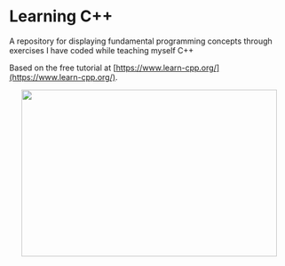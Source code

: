 # Learning C++

A repository for displaying fundamental programming concepts through exercises I have coded while teaching myself C++

Based on the free tutorial at [https://www.learn-cpp.org/](https://www.learn-cpp.org/).

<p align="center">
  <img width="460" height="300" src="https://user-images.githubusercontent.com/99063625/183375255-fc4aeb40-ea14-4054-8d96-29dea82d1086.png">
</p>
